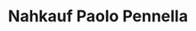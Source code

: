 ---
title: "Nahkauf Paolo Pennella"
url: /hofheim-am-taunus/nahkauf-paolo-pennella/
shop: Supermarkt
---